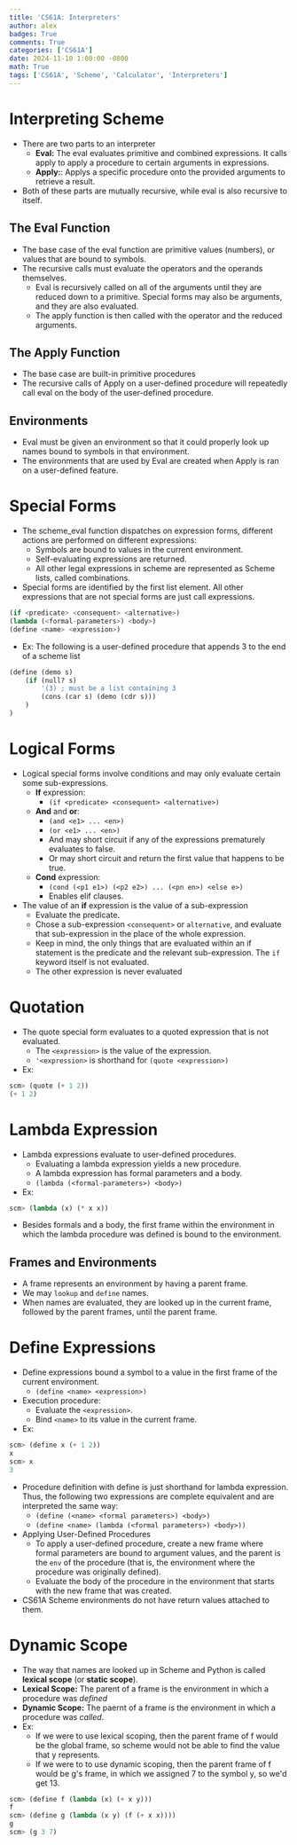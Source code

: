 ```yaml
---
title: 'CS61A: Interpreters'
author: alex
badges: True
comments: True
categories: ['CS61A']
date: 2024-11-10 1:00:00 -0800
math: True
tags: ['CS61A', 'Scheme', 'Calculator', 'Interpreters']
---
```


# Interpreting Scheme
- There are two parts to an interpreter
    - **Eval:** The eval evaluates primitive and combined expressions. It calls apply to apply a procedure to certain arguments in expressions.
    - **Apply:**: Applys a specific procedure onto the provided arguments to retrieve a result.
- Both of these parts are mutually recursive, while eval is also recursive to itself.

## The Eval Function
- The base case of the eval function are primitive values (numbers), or values that are bound to symbols.
- The recursive calls must evaluate the operators and the operands themselves.
    - Eval is recursively called on all of the arguments until they are reduced down to a primitive. Special forms may also be arguments, and they are also evaluated.
    - The apply function is then called with the operator and the reduced arguments.

## The Apply Function
- The base case are built-in primitive procedures
- The recursive calls of Apply on a user-defined procedure will repeatedly call eval on the body of the user-defined procedure.

## Environments
- Eval must be given an environment so that it could properly look up names bound to symbols in that environment.
- The environments that are used by Eval are created when Apply is ran on a user-defined feature.

# Special Forms
- The scheme_eval function dispatches on expression forms, different actions are performed on different expressions:
    - Symbols are bound to values in the current environment.
    - Self-evaluating expressions are returned.
    - All other legal expressions in scheme are represented as Scheme lists, called combinations.
- Special forms are identified by the first list element. All other expressions that are not special forms are just call expressions.


```python
(if <predicate> <consequent> <alternative>)
(lambda (<formal-parameters>) <body>)
(define <name> <expression>)
```

- Ex: The following is a user-defined procedure that appends 3 to the end of a scheme list


```python
(define (demo s)
    (if (null? s)
        '(3) ; must be a list containing 3
        (cons (car s) (demo (cdr s)))
    )
)
```

# Logical Forms
- Logical special forms involve conditions and may only evaluate certain some sub-expressions.
    - **If** expression: 
        - `(if <predicate> <consequent> <alternative>)`
    - **And** and **or**:
        - `(and <e1> ... <en>)`
        - `(or <e1> ... <en>)`
        - And may short circuit if any of the expressions prematurely evaluates to false.
        - Or may short circuit and return the first value that happens to be true.
    - **Cond** expression:
        - `(cond (<p1 e1>) (<p2 e2>) ... (<pn en>) <else e>)`
        - Enables elif clauses.
- The value of an **if** expression is the value of a sub-expression
    - Evaluate the predicate.
    - Chose a sub-expression `<consequent>` or `alternative`, and evaluate that sub-expression in the place of the whole expression.
    - Keep in mind, the only things that are evaluated within an if statement is the predicate and the relevant sub-expression. The `if` keyword itself is not evaluated.
    - The other expression is never evaluated

# Quotation
- The quote special form evaluates to a quoted expression that is not evaluated.
    - The `<expression>` is the value of the expression.
    - `'<expression>` is shorthand for `(quote <expression>)`
- Ex:


```python
scm> (quote (+ 1 2))
(+ 1 2)
```

# Lambda Expression
- Lambda expressions evaluate to user-defined procedures.
    - Evaluating a lambda expression yields a new procedure.
    - A lambda expression has formal parameters and a body.
    - `(lambda (<formal-parameters>) <body>)`
- Ex:


```python
scm> (lambda (x) (* x x))
```

- Besides formals and a body, the first frame within the environment in which the lambda procedure was defined is bound to the environment.

## Frames and Environments
- A frame represents an environment by having a parent frame.
- We may `lookup` and `define` names.
- When names are evaluated, they are looked up in the current frame, followed by the parent frames, until the parent frame.

# Define Expressions
- Define expressions bound a symbol to a value in the first frame of the current environment.
    - `(define <name> <expression>)`
- Execution procedure:
    - Evaluate the `<expression>`.
    - Bind `<name>` to its value in the current frame.
- Ex:


```python
scm> (define x (+ 1 2))
x
scm> x
3
```

- Procedure definition with define is just shorthand for lambda expression. Thus, the following two expressions are complete equivalent and are interpreted the same way:
    - `(define (<name> <formal parameters>) <body>)`
    - `(define <name> (lambda (<formal parameters>) <body>))`
- Applying User-Defined Procedures
    - To apply a user-defined procedure, create a new frame where formal parameters are bound to argument values, and the parent is the `env` of the procedure (that is, the environment where the procedure was originally defined).
    - Evaluate the body of the procedure in the environment that starts with the new frame that was created.
- CS61A Scheme environments do not have return values attached to them.

# Dynamic Scope
- The way that names are looked up in Scheme and Python is called **lexical scope** (or **static scope**).
- **Lexical Scope:** The parent of a frame is the environment in which a procedure was *defined*
- **Dynamic Scope:** The paernt of a frame is the environment in which a procedure was *called*.
- Ex:
    - If we were to use lexical scoping, then the parent frame of f would be the global frame, so scheme would not be able to find the value that y represents.
    - If we were to to use dynamic scoping, then the parent frame of f would be g's frame, in which we assigned 7 to the symbol y, so we'd get 13.


```python
scm> (define f (lambda (x) (+ x y)))
f
scm> (define g (lambda (x y) (f (+ x x))))
g
scm> (g 3 7)
```
